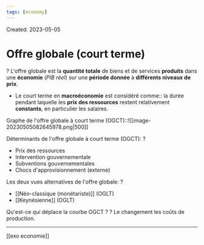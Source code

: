 ```yaml
---
tags: [economy]
---
```

Created: 2023-05-05

# Offre globale (court terme)
?
L'offre globale est la **quantité totale** de biens et de services **produits** dans une **économie** (*PIB réel*) sur une **période donnée** à **différents niveaux de prix**.
<!--SR:!2024-03-27,77,210-->

- Le court terme en **macroéconomie** est considéré comme:: la durée pendant laquelle les **prix des ressources** restent relativement **constants**, en particulier les salaires.
<!--SR:!2024-01-21,35,190-->

Graphe de l'offre globale à court terme (OGCT)::![[image-20230505082645978.png|500]]
<!--SR:!2024-05-15,148,210-->

Déterminants de l'offre globale à court terme (OGCT):
?
-   Prix des ressources
-   Intervention gouvernementale
-   Subventions gouvernementales
-   Chocs d'approvisionnement (externe)
<!--SR:!2024-01-31,21,130-->

Les deux vues alternatives de l'offre globale:
?
- [[Néo-classique (monétariste)]] (OGLT)
- [[Keynésienne]] (OGLT)
<!--SR:!2024-01-22,158,250-->

Qu'est-ce qui déplace la courbe OGCT ?
?
Le changement les coûts de production.
<!--SR:!2024-02-19,56,202-->

---
[[exo economie]]